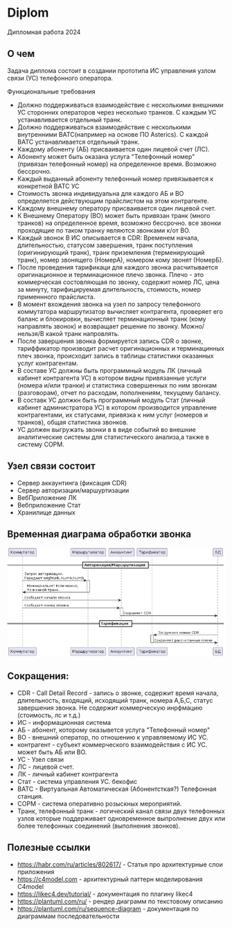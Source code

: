 # Diplom

Дипломная работа 2024

## О чем 

Задача диплома состоит в создании прототипа ИС управления узлом связи (УС) телефонного оператора. 

Функциональные требования

- Должно поддерживаться взаимодействие с несколькими внешними УС сторонних операторов через несколько транков. С каждым УС устанавливается отдельный транк.
- Должно поддерживаться взаимодействие с несколькими внутренними ВАТС(например на основе ПО Asterics). С каждой ВАТС устанавливается отдельный транк.
- Каждому абоненту (АБ) присваивается один лицевой счет (ЛС).
- Абоненту может быть оказана услуга "Телефонный номер" (привязан телефонный номер) на определенное время. Возможно бессрочно. 
- Каждый выданный абоненту телефонный номер привязывается к конкретной ВАТС УС
- Стоимость звонка индивидуальна для каждого АБ и ВО  определяется действующим прайслистом на этом контрагенте.
- Каждому внешнему оператору присваивается один лицевой счет.
- К Внешнему Оператору (ВО) может быть привязан транк (много транков) на определенное время, возможно бессрочно. все звонки проходящие по таком транку являются звонками к/от ВО.
- Каждый звонок В ИС описывается в CDR: Временем начала, длительностью, статусом завершения, транк поступления (оригинирующий транк), транк приземления (терменирующий транк), номер звонящего (НомерА), номером кому звонят (НомерБ).
- После проведения тарификаци для каждого звонка расчитывается оригинационное и терминационное плечо звонка. Плечо - это коммерческая состовляющая по звонку, содержит номер ЛС, цена за минуту, тарифицируемая длительность, стоимость, номер применнного прайслиста.
- В момент вхождения звонка на узел по запросу телефонного коммутатора  маршрутизатор вычисляет контрагента, проверяет его баланс и блокировки, вычисляет терминационный транк (кому направлять звонок) и возвращает решение по звонку. Можно/нельзя/В какой транк напровлять.
- После завершения звонка формируется запись CDR о звонке, тариффикатор производит расчет оригинационных и терминацинных плеч звонка, происходит запись в таблицы статистики оказанных услуг контрагентам.
- В составе УС должны быть программный модуль ЛК (личный кабинет контрагента УС) в котором видны привязанные услуги (номера и/или транки) и статистика совершенных по ним звонкам (разговорам), отчет по расходам, пополнениям, текущему балансу.
- В составк УС должкн быть программный модуль Стат (личный кабинет администратора УС) в котором производится управление контрагентами, их статусами, привязка к ним услуг (номеров и транков), общая статистика звонков.
- УС должен выгружать звонки в в виде событий во внешние аналитические системы для статистического анализа,а также в систему СОРМ.

## Узел связи состоит

- Сервер аккаунтинга (фиксация CDR)
- Cервер авторизации/маршуртизации
- ВебПриложение ЛК
- Вебприложение Стат
- Хранилище данных

## Временная диаграма обработки звонка

![Временная диаграма обработки звонка](out/docs/diagrams/calls/calls.png "Title")

## Сокращения:
- CDR - Call Detail Record - запись о звонке, содержит время начала, длительность, входящий, исходящий транк, номера А,Б,С, статус завершения звонка. Не содержит коммерческую инрфмацию (стоимость, лс и т.д.)
- ИС - информационная система
- АБ - абонент, которому оказывется услуга "Телефонный номер"
- ВО - внешний оператор, по отношению к управляемому ИС УС.
- контрагент - субъект коммерческого взаимодействия с ИС УС. может быть АБ или ВО.
- УС - Узел связи
- ЛС - лицевой счет.
- ЛК - личный кабинет контрагента
- Стат - система управления УС. бекофис
- ВАТС - Виртуальная Автоматическая (Абонентсткая?) Телефонная станция.
- СОРМ - система оперативно розыскных мероприятий.
- Транк, телефонный транк -  логический канал связи двух телефонных узлов которые поддерживает одновременное выпролнение двух или более телефонных соединений (выполнения звонков).

## Полезные ссылки

- https://habr.com/ru/articles/802617/ - Статья про архитектурные слои приложения
- https://c4model.com - архитектурный паттерн моделирования C4model
- https://likec4.dev/tutorial/ - документация по плагину likec4
- https://plantuml.com/ru/ - рендер диаграмм по текстовому описанию
- https://plantuml.com/ru/sequence-diagram - документация по диаграммам последовательности 
